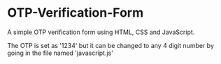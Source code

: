 # OTP-Verification-Form
A simple OTP verification form using HTML, CSS and JavaScript.

The OTP is set as '1234' but it can be changed to any 4 digit number by going in the file named 'javascript.js'
